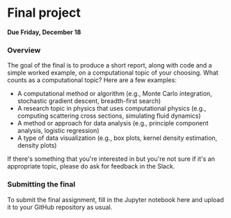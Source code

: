 # Final project

**Due Friday, December 18**

### Overview

The goal of the final is to produce a short report, along with code and a simple worked example, on a computational topic of your choosing. What counts as a computational topic? Here are a few examples:

- A computational method or algorithm (e.g., Monte Carlo integration, stochastic gradient descent, breadth-first search)  
- A research topic in physics that uses computational physics (e.g., computing scattering cross sections, simulating fluid dynamics)  
- A method or approach for data analysis (e.g., principle component analysis, logistic regression)  
- A type of data visualization (e.g., box plots, kernel density estimation, density plots)   

If there's something that you're interested in but you're not sure if it's an appropriate topic, please do ask for feedback in the Slack.

### Submitting the final

To submit the final assignment, fill in the Jupyter notebook here and upload it to your GitHub repository as usual.
